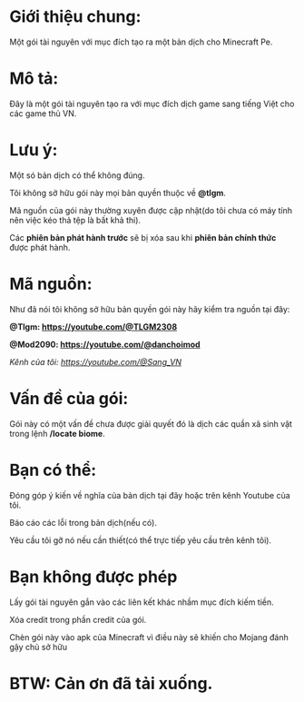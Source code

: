 # Giới thiệu chung:
Một gói tài nguyên với mục đích tạo ra một bản dịch cho Minecraft Pe.
# Mô tả:
Đây là một gói tài nguyên tạo ra với mục đích dịch game sang tiếng Việt cho các game thủ VN.
# Lưu ý:
Một só bản dịch có thể không đúng.

Tôi không sở hữu gói này mọi bản quyền thuộc về **@tlgm**.

Mã nguồn của gói này thường xuyên được cập nhật(do tôi chưa có máy tính nên việc kéo thả tệp là bất khả thi).

Các **phiên bản phát hành trước** sẽ bị xóa sau khi **phiên bản chính thức** được phát hành.
# Mã nguồn:
Như đã nói tôi không sở hữu bản quyền gói này hãy kiểm tra nguồn tại đây:

**@Tlgm: https://youtube.com/@TLGM2308**

**@Mod2090: https://youtube.com/@danchoimod**

*Kênh của tôi: https://youtube.com/@Sang_VN*
# Vấn đề của gói:
Gói này có một vấn đề chưa được giải quyết đó là dịch các quần xã sinh vật trong lệnh **/locate biome**.
# Bạn có thể:
Đóng góp ý kiến về nghĩa của bản dịch tại đây hoặc trên kênh Youtube của tôi.

Báo cáo các lỗi trong bản dịch(nếu có).

Yêu cầu tôi gỡ nó nếu cần thiết(có thể trực tiếp yêu cầu trên kênh tôi).
# Bạn không được phép
Lấy gói tài nguyên gắn vào các liên kết khác nhầm mục đích kiếm tiền.

Xóa credit trong phần credit của gói.

Chèn gói này vào apk của Minecraft vì điều này sẽ khiến cho Mojang đánh gậy chủ sở hữu
# BTW: Cản ơn đã tải xuống.
